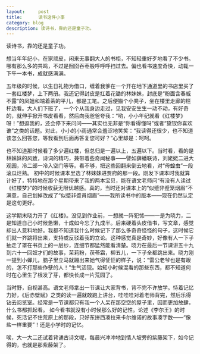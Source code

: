 ```yaml
---
layout:     post
title:      读书这件小事
category: blog
description: 读诗书，靠的还是童子功。
---
```

读诗书，靠的还是童子功。

想当年年纪小，在家顽皮，闲来无事翻大人的书柜，不知轻重好歹地看了不少书。哪有那么多的共鸣，不过是囫囵吞枣般呼呼呼扫过去。偏也看书速度奇快，动辄一下午一本书，成就感满满。

 五年级的时候，以生日礼物为借口，缠着我爹在一个开在地下通道里的书店里买了一套红楼梦，上下两册。我还记得封皮是扛着花锄的林妹妹，封底是“粉面含春威不露”的凤姐和端着茶的平儿，都是工笔。之后便搬个小凳子，坐在楼里走廊的栏杆边看。大人们下班了，一个个从我身边走过，见我安安生生一动不动，有好奇的，就伸手掀开书皮看看，然后向我爸爸夸我：“哟，小小年纪就看《红楼梦》呀！”想逗我的，还会停下来问问——其实也无非是“你看得懂吗”或者“黛钗你喜欢谁”之类的话题。对此，小小的小雨通常会羞涩地笑笑：“我读得还很少，也不知道该怎么回答您，等我看到后面再答复您可好？”心里却是：呵呵。

 也不知道那时候看了多少遍红楼，但总归是一遍以上，五遍以下。当时看，看的是林妹妹的风致，诗词的精巧，兼带着些奇闻秘事——譬如薛蟠联诗，刘姥姥二进大观园，冷二郎一冷入空门等等。看不够，把这些回翻来倒去地看，对“母蝗虫”一段滚瓜烂熟。 初中的时候课本里选了林妹妹进贾府的那一段。刚发下课本时我就算计好了，特特地在那个星期带来了我的两本宝贝，能在语文老师问“有没有人读过《红楼梦》”的时候收获无限优越感。真的，当时还对课本上的“似蹙非蹙笼烟眉”不满意，自己划掉改成了“似蹙非蹙肙烟眉”——我所读书中的版本——现在仍然认定是这句更好。 

这学期末晓力开了《红楼》。没见到作业前，一想就一阵犯怵——一是为晓力，二是知道自己小时候惫懒，十成如今忘了九成半。后来硬着头皮借书，写文章，感觉却出人意料地好。我都不知道我什么时候记下了那么多奇奇怪怪的句子，这时候它们就一齐跳将出来，支持或反驳着我的立论。这种感觉真是奇妙，好像有人一下子抽走了罩在书页上的一层纱，连细节都猛然能看清楚。晓力在最后一节课讲五十九到六十一回奴才们的故事，茉莉粉，茯苓霜，柳五儿，一下子全都跳出来。晓力刚一提到小蝉儿，脑子里立马就蹦出来她气得怔怔的样子，说：“雷公老爷也是有眼的，怎不打那些作孽的人！”生气活现。始知小时候混看的那些东西，都不知道何时在心里生了根发了芽，都快长成一片荒园了。 

当时野，自视甚高。语文老师拿出一节课让大家背书，背不完不许放学。恃着记忆力好，《后赤壁赋》之类的读一遍就敢跑上讲台，哇哇哇对着老师背完，然后乐得钻去阅览室。经常是一节课都只有我一个人呆在那空空的屋子里，因而更加放肆，什么书都抓起看。 如今看书就没有小时候那么好的记性。论述《李尔王》的时候，死活记不住荒原上的那段，只好东拼西凑拉来卡尔维诺的故事凑字数——“像盐一样重要”！还是小学时的记忆。

唉，大一大二还试着背诵古诗文呢，每晨兴冲冲地到情人坡旁的紫藤架下，如今记得的，也就是那紫藤架了。
